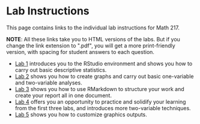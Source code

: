 # Lab Instructions

This page contains links to the individual lab instructions for Math 217.

**NOTE**: All these links take you to HTML versions of the labs. But if you change the link extension to ".pdf", you will get a more print-friendly version, with spacing for student answers to each question.

- [Lab 1](labs/Lab1Instructions.md) introduces you to the RStudio environment and shows you how to carry out basic descriptive statistics.
- [Lab 2](labs/Lab2Instructions.md) shows you how to create graphs and carry out basic one-variable and two-variable analyses.
- [Lab 3](labs/Lab3Instructions.md) shows you how to use RMarkdown to structure your work and create your report all in one document.
- [Lab 4](labs/Lab4Instructions.md) offers you an opportunity to practice and solidify your learning from the first three labs, and introduces more two-variable techniques.
- [Lab 5](labs/Lab5Instructions.md) shows you how to customize graphics outputs.

